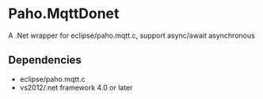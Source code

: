 # Paho.MqttDonet
A .Net wrapper for eclipse/paho.mqtt.c, support async/await asynchronous

## Dependencies
* eclipse/paho.mqtt.c
* vs2012/.net framework 4.0 or later

